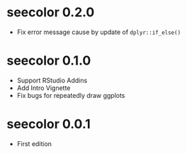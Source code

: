 # seecolor 0.2.0

* Fix error message cause by update of `dplyr::if_else()`

# seecolor 0.1.0

* Support RStudio Addins
* Add Intro Vignette
* Fix bugs for repeatedly draw ggplots


# seecolor 0.0.1

* First edition

